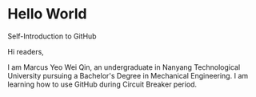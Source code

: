 # Hello World
Self-Introduction to GitHub 

Hi readers,

I am Marcus Yeo Wei Qin, an undergraduate in Nanyang Technological University pursuing a Bachelor's Degree in Mechanical Engineering. I am learning how to use GitHub during Circuit Breaker period.
